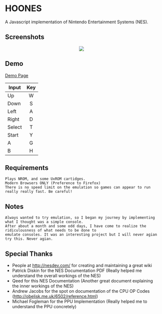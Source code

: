 # HOONES
A Javascript implementation of Nintendo Entertainment Systems (NES).

## Screenshots
<div align="center">
	<img src="https://raw.githubusercontent.com/hkamran/Hoones/master/demo/demo.png"></img>
</div>

## Demo
<a href="http://104.236.89.192/Hoones">Demo Page</a>

| Input  | Key |
| ----   |:---:|
| Up     | W   |
| Down   | S   |
| Left   | A   |
| Right  | D   |
| Select | T   |
| Start  | Y   |
| A      | G   |
| B      | H   |

## Requirements
	
	Plays NROM, and some UxROM cartidges.
	Modern Browsers ONLY (Preference to Firefox)
	There is no speed limit on the emulation so games can appear to run really really fast. Be careful!

## Notes

	Always wanted to try emulation, so I began my journey by implementing what I thought was a simple console.
	After about a month and some odd days, I have come to realize the ridiculousness of what needs to be done to 
	emulate consoles. It was an interesting project but I will never agian try this. Never agian.
	
## Special Thanks

- People at http://nesdev.com/ for creating and maintaining a great wiki
- Patrick Diskin for the NES Documentation PDF (Really helped me understand the overall workings of the NES)
- Qeed for this NES Documentation (Another great document explaining the inner workings of the NES)
- Andrew Jacobs for the spot on documentation of the CPU OP Codes (http://obelisk.me.uk/6502/reference.html)
- Michael Fogleman for the PPU Implementation (Really helped me to understand the PPU concretely)
	

